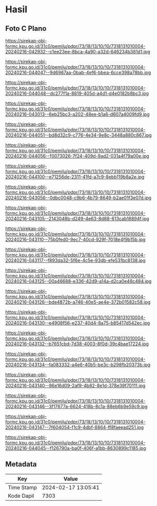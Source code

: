 # Hasil

## Foto C Plano

https://sirekap-obj-formc.kpu.go.id/31c0/pemilu/pdpr/73/18/13/10/10/7318131010004-20240216-042932--c1ee23ee-8bca-4a90-a32d-646234b381d1.jpg

https://sirekap-obj-formc.kpu.go.id/31c0/pemilu/pdpr/73/18/13/10/10/7318131010004-20240216-044047--9d6967aa-0bab-4ef6-bbea-6cce398a78bb.jpg

https://sirekap-obj-formc.kpu.go.id/31c0/pemilu/pdpr/73/18/13/10/10/7318131010004-20240216-044048--dc277f1a-8819-405d-a4d1-d4e0182b8bc3.jpg

https://sirekap-obj-formc.kpu.go.id/31c0/pemilu/pdpr/73/18/13/10/10/7318131010004-20240216-043013--6eb25bc3-a202-48ee-b1a6-d607a4009fd9.jpg

https://sirekap-obj-formc.kpu.go.id/31c0/pemilu/pdpr/73/18/13/10/10/7318131010004-20240216-044051--bd8d32c9-c776-4e34-9e8c-3448a880c867.jpg

https://sirekap-obj-formc.kpu.go.id/31c0/pemilu/pdpr/73/18/13/10/10/7318131010004-20240216-044056--f0073026-7f24-409d-9ad2-031a4f79a00e.jpg

https://sirekap-obj-formc.kpu.go.id/31c0/pemilu/pdpr/73/18/13/10/10/7318131010004-20240216-044100--e71256de-2311-41fd-a7c9-8ebb119b8a2e.jpg

https://sirekap-obj-formc.kpu.go.id/31c0/pemilu/pdpr/73/18/13/10/10/7318131010004-20240216-043056--0dbc0048-c9b6-4b79-8649-b2ae01f3e07d.jpg

https://sirekap-obj-formc.kpu.go.id/31c0/pemilu/pdpr/73/18/13/10/10/7318131010004-20240216-043105--2143048b-d249-4e63-8d68-613cab18894f.jpg

https://sirekap-obj-formc.kpu.go.id/31c0/pemilu/pdpr/73/18/13/10/10/7318131010004-20240216-043110--75b0fed0-9ec7-40cd-929f-7018e4f9b15b.jpg

https://sirekap-obj-formc.kpu.go.id/31c0/pemilu/pdpr/73/18/13/10/10/7318131010004-20240216-043117--f893da32-5f6e-4c5e-93db-efe531bc8138.jpg

https://sirekap-obj-formc.kpu.go.id/31c0/pemilu/pdpr/73/18/13/10/10/7318131010004-20240216-043125--00a46688-e336-42d9-a14a-d2ca0e48c484.jpg

https://sirekap-obj-formc.kpu.go.id/31c0/pemilu/pdpr/73/18/13/10/10/7318131010004-20240216-043126--bde4872b-a746-40e5-ae4e-372b01582c58.jpg

https://sirekap-obj-formc.kpu.go.id/31c0/pemilu/pdpr/73/18/13/10/10/7318131010004-20240216-043130--e4908f56-e237-40d4-8a75-b85417d542ec.jpg

https://sirekap-obj-formc.kpu.go.id/31c0/pemilu/pdpr/73/18/13/10/10/7318131010004-20240216-043132--b7651cbd-7d38-4003-8f0d-39c4bae17224.jpg

https://sirekap-obj-formc.kpu.go.id/31c0/pemilu/pdpr/73/18/13/10/10/7318131010004-20240216-043134--fa083332-a4e6-40b5-be3c-b298fb20373b.jpg

https://sirekap-obj-formc.kpu.go.id/31c0/pemilu/pdpr/73/18/13/10/10/7318131010004-20240216-043140--86e16d09-2af9-4b82-8e1d-378e39f70111.jpg

https://sirekap-obj-formc.kpu.go.id/31c0/pemilu/pdpr/73/18/13/10/10/7318131010004-20240216-043146--3f17677a-6624-418b-8c1a-88eb6b9e59c9.jpg

https://sirekap-obj-formc.kpu.go.id/31c0/pemilu/pdpr/73/18/13/10/10/7318131010004-20240216-043147--7f604054-f1c9-4dbf-8864-ff8faeead251.jpg

https://sirekap-obj-formc.kpu.go.id/31c0/pemilu/pdpr/73/18/13/10/10/7318131010004-20240216-044045--f126790a-ba0f-406f-a1bb-8630899c1185.jpg


## Metadata

| Key        | Value               |
| ---------- | ------------------- |
| Time Stamp | 2024-02-17 13:05:41 |
| Kode Dapil | 7303                |



